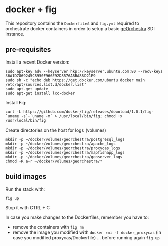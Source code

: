 # docker + fig

This repository contains the ```Dockerfile```s and ```fig.yml``` required to orchestrate docker containers in order to setup a basic [geOrchestra](http://www.georchestra.org) SDI instance.

## pre-requisites

Install a recent Docker version:

```
sudo apt-key adv --keyserver hkp://keyserver.ubuntu.com:80 --recv-keys 36A1D7869245C8950F966E92D8576A8BA88D21E9
sudo sh -c "echo deb https://get.docker.com/ubuntu docker main /etc/apt/sources.list.d/docker.list"
sudo apt-get update
sudo apt-get install lxc-docker
```

Install Fig:
```
curl -L https://github.com/docker/fig/releases/download/1.0.1/fig-`uname -s`-`uname -m` > /usr/local/bin/fig; chmod +x /usr/local/bin/fig
```

Create directories on the host for logs (volumes)

```
mkdir -p ~/docker/volumes/georchestra/postgresql_logs
mkdir -p ~/docker/volumes/georchestra/apache_logs
mkdir -p ~/docker/volumes/georchestra/proxycas_logs
mkdir -p ~/docker/volumes/georchestra/mapfishapp_logs
mkdir -p ~/docker/volumes/georchestra/geoserver_logs
chmod -R a+r ~/docker/volumes/georchestra/*
```

## build images

Run the stack with:
```
fig up
```
Stop it with CTRL + C

In case you make changes to the Dockerfiles, remember you have to:
 - remove the containers with ```fig rm```
 - remove the image you modified with ```docker rmi -f docker_proxycas``` (in case you modified proxycas/Dockerfile)
... before running again ```fig up```

